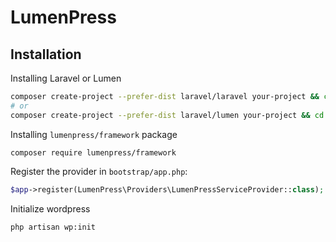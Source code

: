 # LumenPress

## Installation

Installing Laravel or Lumen

```bash
composer create-project --prefer-dist laravel/laravel your-project && cd your-project
# or
composer create-project --prefer-dist laravel/lumen your-project && cd your-project
```

Installing `lumenpress/framework` package

```
composer require lumenpress/framework
```

Register the provider in `bootstrap/app.php`:

```php
$app->register(LumenPress\Providers\LumenPressServiceProvider::class);
```

Initialize wordpress

```bash
php artisan wp:init
```
